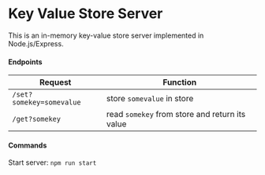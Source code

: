 # Key Value Store Server

This is an in-memory key-value store server implemented in Node.js/Express.

#### Endpoints

| Request                  | Function                                       |
| ------------------------ | ---------------------------------------------- |
| `/set?somekey=somevalue` | store `somevalue` in store                     |
| `/get?somekey`           | read `somekey` from store and return its value |

#### Commands

Start server: `npm run start`
